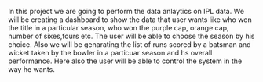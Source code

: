 In this project we are going to perform the data anlaytics on IPL data.
We will be creating a dashboard to show the data that user wants like who won the title in a particular season, who won the purple cap, orange cap, number of sixes,fours etc.
The user will be able to choose the season by his choice.
Also we will be genarating the list of runs scored by a batsman and wicket taken by the bowler in a particuar season and hs overall performance.
Here also the user will be able to control the system in the way he wants.
